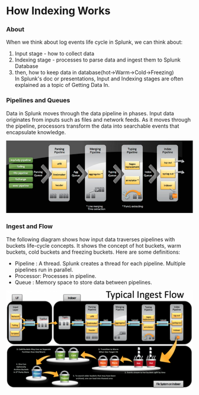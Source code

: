 # How Indexing Works
  
### About
When we think about log events life cycle in Splunk, we can think about:  
1. Input stage - how to collect data  
2. Indexing stage - processes to parse data and ingest them to Splunk Database    
3. then, how to keep data in database(hot->Warm->Cold->Freezing)   
In Splunk's doc or presentations, Input and Indexing stages are often explained as a topic of Getting Data In. 
  
### Pipelines and Queues
Data in Splunk moves through the data pipeline in phases. Input data originates from inputs such as files and network feeds. As it moves through the pipeline, processors transform the data into searchable events that encapsulate knowledge.  
  
![Splunk Logo](/images/pipelines_and_processes/datapipeline.png)
  
  
### Ingest and Flow
The following diagram shows how input data traverses pipelines with buckets life-cycle concepts. It shows the concept of hot buckets, warm buckets, cold buckets and freezing buckets. Here are some definitions:  
 - Pipeline : A thread. Splunk creates a thread for each pipeline. Multiple pipelines run in parallel.  
 - Processor: Processes in pipeline.  
 - Queue    : Memory space to store data between pipelines.  
  
![Splunk Logo](/images/pipelines_and_processes/ingestflow.png)
  
